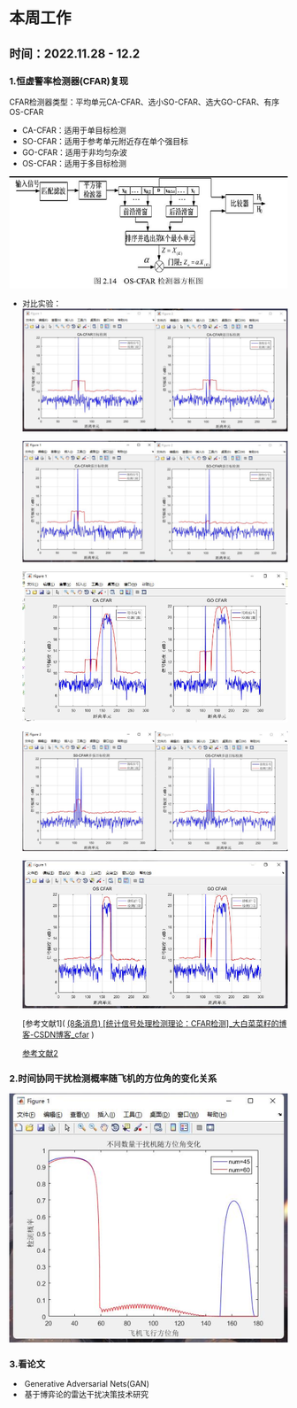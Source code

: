 # 本周工作

## 时间：2022.11.28 - 12.2

### 1.恒虚警率检测器(CFAR)复现

CFAR检测器类型：平均单元CA-CFAR、选小SO-CFAR、选大GO-CFAR、有序OS-CFAR

* CA-CFAR：适用于单目标检测
* SO-CFAR：适用于参考单元附近存在单个强目标
* GO-CFAR：适用于非均匀杂波
* OS-CFAR：适用于多目标检测

![](1.jpg)

* 对比实验：![](2.jpg)

  ![](3.jpg)

  ![](4.jpg)

  ![](5.jpg)

  ![](6.jpg)

  [参考文献1]( [(8条消息) [统计信号处理检测理论：CFAR检测]_大白菜菜籽的博客-CSDN博客_cfar](https://blog.csdn.net/weixin_42686221/article/details/124915956) )

  [参考文献2](https://github.com/flappyimi/Radar-Basic-Algorithm/blob/master/EchoProcess/CFAR.m)

### 2.时间协同干扰检测概率随飞机的方位角的变化关系

  ![](7.jpg)

  

### 3.看论文

* ​	Generative Adversarial Nets(GAN) 
* ​    基于博弈论的雷达干扰决策技术研究

  









